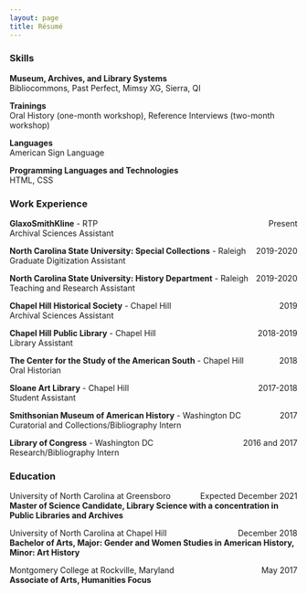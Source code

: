 ```yaml
---
layout: page
title: Résumé
---
```

### Skills
**Museum, Archives, and Library Systems**  
Bibliocommons, Past Perfect, Mimsy XG, Sierra, QI

**Trainings**  
Oral History (one-month workshop), Reference Interviews (two-month workshop)

**Languages**  
American Sign Language

**Programming Languages and Technologies**  
HTML, CSS

### Work Experience
**GlaxoSmithKline** - RTP <span style="float: right; ">Present</span>  
Archival Sciences Assistant

**North Carolina State University: Special Collections** - Raleigh <span style="float: right; ">2019-2020</span>  
Graduate Digitization Assistant

**North Carolina State University: History Department** - Raleigh <span style="float: right; ">2019-2020</span>  
Teaching and Research Assistant

**Chapel Hill Historical Society** - Chapel Hill <span style="float: right; ">2019</span>  
Archival Sciences Assistant

**Chapel Hill Public Library** - Chapel Hill <span style="float: right; ">2018-2019</span>  
Library Assistant

**The Center for the Study of the American South** - Chapel Hill <span style="float: right; ">2018</span>  
Oral Historian

**Sloane Art Library** - Chapel Hill <span style="float: right; ">2017-2018</span>  
Student Assistant

**Smithsonian Museum of American History** - Washington DC <span style="float: right; ">2017</span>  
Curatorial and Collections/Bibliography Intern

**Library of Congress** - Washington DC <span style="float: right; ">2016 and 2017</span>  
Research/Bibliography Intern

### Education

University of North Carolina at Greensboro <span style="float: right; ">Expected December 2021</span>   
**Master of Science Candidate, Library Science with a concentration in Public Libraries and Archives**

University of North Carolina at Chapel Hill <span style="float: right; ">December 2018</span>    
**Bachelor of Arts, Major: Gender and Women Studies in American History, Minor: Art History**

Montgomery College at Rockville, Maryland <span style="float: right; ">May 2017</span>  
**Associate of Arts, Humanities Focus**
